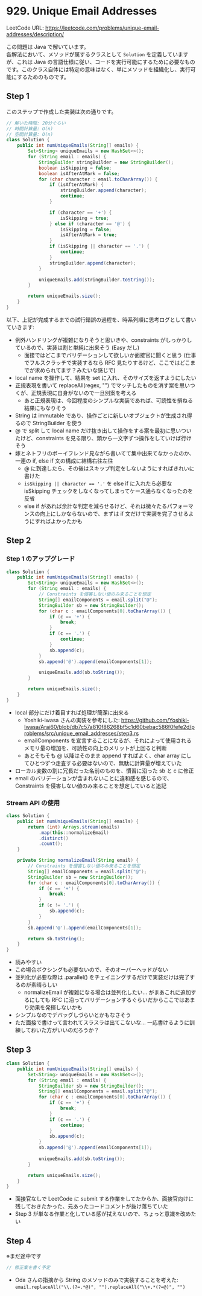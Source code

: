 # 929. Unique Email Addresses

LeetCode URL: https://leetcode.com/problems/unique-email-addresses/description/

この問題は Java で解いています。  
各解法において、メソッドが属するクラスとして `Solution` を定義していますが、これは Java の言語仕様に従い、コードを実行可能にするために必要なものです。このクラス自体には特定の意味はなく、単にメソッドを組織化し、実行可能にするためのものです。

## Step 1

このステップで作成した実装は次の通りです。

```java
// 解いた時間: 20分ぐらい
// 時間計算量: O(n)
// 空間計算量: O(n) 
class Solution {
    public int numUniqueEmails(String[] emails) {
        Set<String> uniqueEmails = new HashSet<>();
        for (String email : emails) {
            StringBuilder stringBuilder = new StringBuilder();
            boolean isSkipping = false;
            boolean isAfterAtMark = false;
            for (char character : email.toCharArray()) {
                if (isAfterAtMark) {
                    stringBuilder.append(character);
                    continue;
                }

                if (character == '+') {
                    isSkipping = true;
                } else if (character == '@') {
                    isSkipping = false;
                    isAfterAtMark = true;
                }
                if (isSkipping || character == '.') {
                    continue;
                }
                stringBuilder.append(character);
            }

            uniqueEmails.add(stringBuilder.toString());
        }

        return uniqueEmails.size();
    }
}
```

以下、上記が完成するまでの試行錯誤の過程を、時系列順に思考ログとして書いていきます:

- 例外ハンドリングが複雑になりそうと思いきや、constraints がしっかりしているので、実装は割と単純に出来そう (Easy だし)
    - 面接ではどこまでバリデーションして欲しいか面接官に聞くと思う (仕事でフルスクラッチで実装するなら RFC 見たりするけど、ここではどこまでが求められてます？みたいな感じで)
- local name を操作して、結果を set に入れ、そのサイズを返すようにしたい
- 正規表現を書いて replaceAll(regex, "") でマッチしたものを消す案を思いつくが、正規表現に自身がないので一旦別案を考える
    - あと正規表現は、今回程度のシンプルな実装であれば、可読性を損ねる結果にもなりそう
- String は immutable であり、操作ごとに新しいオブジェクトが生成され得るので StringBuilder を使う
- @ で split して local name だけ抜き出して操作をする案を最初に思いついたけど、constraints を見る限り、頭から一文字ずつ操作をしていけば行けそう
- 嫁とネトフリのボーイフレンド見ながら書いてて集中出来てなかったのか、一連の if, else if 文の構成に結構右往左往
    - @ に到達したら、その後はスキップ判定をしないようにすればきれいに書けた
    - `isSkipping || character == '.'` を else if に入れたら必要な isSkipping チェックをしなくなってしまってケース通らなくなったのを反省
    - else if があれば余計な判定を減らせるけど、それは微々たるパフォーマンスの向上にしかならないので、まずは if 文だけで実装を完了させるようにすればよかったかも

## Step 2

### Step 1 のアップグレード

```java
class Solution {
    public int numUniqueEmails(String[] emails) {
        Set<String> uniqueEmails = new HashSet<>();
        for (String email : emails) {
            // Constraints を侵害しない値のみ来ることを想定
            String[] emailComponents = email.split("@");
            StringBuilder sb = new StringBuilder();
            for (char c : emailComponents[0].toCharArray()) {
                if (c == '+') {
                    break;
                }
                if (c == '.') {
                    continue;
                }
                sb.append(c);
            }
            sb.append('@').append(emailComponents[1]);

            uniqueEmails.add(sb.toString());
        }

        return uniqueEmails.size();
    }
}
```

- local 部分にだけ着目すれば処理が簡潔に出来る
    - Yoshiki-iwasa さんの実装を参考にした: https://github.com/Yoshiki-Iwasa/Arai60/blob/db7c57a810f86268bf5c1d60bebac586f0fefe2d/problems/src/unique_email_addresses/step3.rs
    - emailComponents を宣言することになるが、それによって使用されるメモリ量の増加を、可読性の向上のメリットが上回ると判断
    - あとそもそも @ 以降はそのまま append すればよく、char array にしてひとつずつ走査する必要はないので、無駄に計算量が増えていた
- ローカル変数の割に冗長だった名前のものを、慣習に沿った sb と c に修正
- email のバリデーションが含まれないことに違和感を感じるので、Constraints を侵害しない値のみ来ることを想定していると追記

### Stream API の使用

```java
class Solution {
    public int numUniqueEmails(String[] emails) {
        return (int) Arrays.stream(emails)
            .map(this::normalizeEmail)
            .distinct()
            .count();
    }

    private String normalizeEmail(String email) {
        // Constraints を侵害しない値のみ来ることを想定
        String[] emailComponents = email.split("@");
        StringBuilder sb = new StringBuilder();
        for (char c : emailComponents[0].toCharArray()) {
            if (c == '+') {
                break;
            }
            if (c != '.') {
                sb.append(c);
            }
        }
        sb.append('@').append(emailComponents[1]);

        return sb.toString();
    }
}
```

- 読みやすい
- この場合ボクシングも必要ないので、そのオーバーヘッドがない
- 並列化が必要な際は .parallel() をチェイニングするだけで実装だけは完了するのが素晴らしい
    - normalizeEmail が複雑になる場合は並列化したい... がまあこれに追加するにしても RFC に沿ってバリデーションするぐらいだからここではあまり効果を発揮しないかも
- シンプルなのでデバッグしづらいとかもなさそう
- ただ面接で書けって言われてスラスラは出てこないな... 一応書けるように訓練しておいた方がいいのだろうか？

## Step 3

```java
class Solution {
    public int numUniqueEmails(String[] emails) {
        Set<String> uniqueEmails = new HashSet<>();
        for (String email : emails) {
            StringBuilder sb = new StringBuilder();
            String[] emailComponents = email.split("@");
            for (char c : emailComponents[0].toCharArray()) {
                if (c == '+') {
                    break;
                }
                if (c == '.') {
                    continue;
                }
                sb.append(c);
            }
            sb.append('@').append(emailComponents[1]);
            
            uniqueEmails.add(sb.toString());
        }

        return uniqueEmails.size();
    }
}
```

- 面接官なしで LeetCode に submit する作業をしてたからか、面接官向けに残しておきたかった、元あったコードコメントが抜け落ちていた
- Step 3 が単なる作業と化している感が拭えないので、ちょっと意識を改めたい

## Step 4

※まだ途中です

```java
// 修正案を書く予定
```

- Oda さんの指摘から String のメソッドのみで実装することを考えた: `email.replaceAll("\\.(?=.*@)", "").replaceAll("\\+.*(?=@)", "")`
